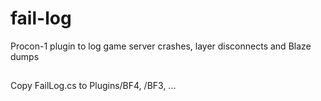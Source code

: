 fail-log
========

Procon-1 plugin to log game server crashes, layer disconnects and Blaze dumps

##
Copy FailLog.cs to Plugins/BF4, /BF3, ...